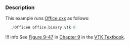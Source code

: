### Description

This example runs [Office.cxx](../Office) as follows:

``` c++
  ./OfficeA office.binary.vtk 0
```

!!! info
    See [Figure 9-47](../../../VTKBook/09Chapter9/#Figure%209-47) in [Chapter 9](../../../VTKBook/09Chapter9) in the [VTK Textbook](../../../VTKBook/01Chapter1/).
